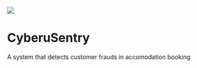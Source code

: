 ![](imgs/cyberusentry.png)

# CyberuSentry
A system that detects customer frauds in accomodation booking
